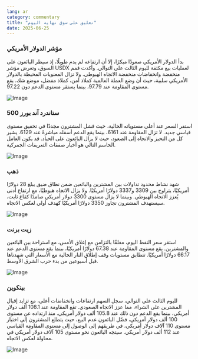 ```yaml
---
lang: ar
category: commentary
title: "تعليق على سوق نهاية اليوم"
date: 2025-06-25
---
```


### مؤشر الدولار الأمريكي

بدأ الدولار الأمريكي صعودًا مبكرًا، إلا أن ارتفاعه لم يدم طويلًا، إذ سيطر البائعون على السوق، وتعرض مؤشر USDX لعمليات بيع مكثفة لليوم الثالث على التوالي. وأكدت قمم منخفضة وانخفاضات منخفضة الاتجاه الهبوطي. ولا تزال المعنويات المحيطة بالدولار الأمريكي سلبية، حيث أن وضع العملة العالمية كملاذ آمن، كملاذ مفضل، موضع شك. يقع مستوى المقاومة عند 97.79، بينما يستقر مستوى الدعم دون 97.22.

![Image](https://markleighedu.github.io/img/Jun-2025/25-Jun-2025/usdindex.jpg)

### ستاندرد آند بورز 500

استقر السعر عند أعلى مستوياته الحالية، حيث فشل المشترون مجددًا في تحقيق مستوى قياسي جديد. لا تزال المقاومة عند 6161، بينما يقع الدعم أسفله مباشرةً عند 6129. يشير كل من التحيز والاتجاه إلى الصعود، حيث لا يزال البائعون على الحياد. قد يكون العامل الحاسم التالي هو أخبار صفقات التعريفات الجمركية.

![Image](https://markleighedu.github.io/img/Jun-2025/25-Jun-2025/sp500.jpg)

### ذهب

شهد نشاط محدود تداولات بين المشترين والبائعين ضمن نطاق ضيق يبلغ 28 دولارًا أمريكيًا، يتراوح بين 3309 و3337 دولارًا أمريكيًا. ولا يزال الاتجاه هبوطيًا، مع ارتفاع أدنى يُعزز الاتجاه الهبوطي. وبينما لا يزال مستوى 3300 دولار أمريكي صامدًا كقاع ثابت، سيستهدف المشترون تجاوز 3350 دولارًا أمريكيًا كهدف أولي لعكس الاتجاه.

![Image](https://markleighedu.github.io/img/Jun-2025/25-Jun-2025/gold.jpg)

### زيت برنت

استقر سعر النفط اليوم، مغلقًا بالتزامن مع إغلاق الأمس، مع استراحة بين البائعين والمشترين. يقع مستوى المقاومة عند 67.38 دولارًا أمريكيًا، بينما يقع مستوى الدعم عند 66.17 دولارًا أمريكيًا. تتطابق مستويات وقف إطلاق النار الحالية مع الأسعار التي شهدناها قبل أسبوعين من بدء حرب الشرق الأوسط.

![Image](https://markleighedu.github.io/img/Jun-2025/25-Jun-2025/brentoil.jpg)

### بيتكوين

لليوم الثالث على التوالي، سجل السهم ارتفاعات وانخفاضات أعلى، مع تزايد إقبال المشترين على الشراء، مما عزز الاتجاه الصعودي. تقع المقاومة عند 108.1 ألف دولار أمريكي، بينما يقع الدعم دون ذلك عند 105.8 ألف دولار أمريكي. منذ ارتداده عن مستوى 100 ألف دولار أمريكي، فضّل البائعون عدم البيع، حيث يتطلع المشترون إلى اختبار مستوى 110 آلاف دولار أمريكي، في طريقهم إلى الوصول إلى مستوى المقاومة القياسي عند 112 ألف دولار أمريكي. سيتجه البائعون نحو مستوى 105 آلاف دولار أمريكي في محاولة لعكس الاتجاه.

![Image](https://markleighedu.github.io/img/Jun-2025/25-Jun-2025/bitcoin.jpg)

